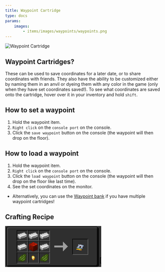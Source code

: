 ```yaml
---
title: Waypoint Cartridge
type: docs
params:
    images:
        - items/images/waypoints/waypoints.png
---
```


![Waypoint Cartridge](images/waypoints/waypoints.png)

## Waypoint Cartridges?
These can be used to save coordinates for a later date, or to share coordinates with friends. They also have the ability to be customized either by naming them in an anvil or dyeing them with any color in the game (only when they have set coordinates saved!). To see what coordinates are saved onto the cartridge, hover over it in your inventory and hold `shift`.

## How to set a waypoint

1. Hold the waypoint item.
2. `Right click` on the `console port` on the console.
3. Click the `save waypoint` button on the console (the waypoint will then drop on the floor). 

## How to load a waypoint

1. Hold the waypoint item.
2. `Right click` on the `console port` on the console.
3. Click the `load waypoint` button on the console (the waypoint will then drop on the floor like last time). 
4. See the set coordinates on the monitor.
 - Alternatively, you can use the [Waypoint bank](../../blocks/waypoint-bank) if you have multiple waypoint cartridges! 


## Crafting Recipe

![Waypoint Cartridge Recipe](images/waypoints/waypoints_recipe.png)
